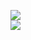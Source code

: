 [![](https://img.shields.io/badge/Made%20With-Github%20Spray-lightgrey.svg?style=for-the-badge&logo=github)](https://github.com/Annihil/github-spray#8078)  
[![](https://i.imgur.com/2DrTn0Z.gif)](https://github.com/Annihil/github-spray)